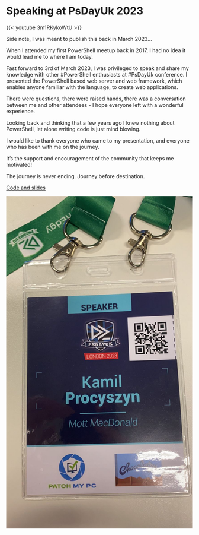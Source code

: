 # Speaking at PsDayUk 2023


{{< youtube 3m1RKykoWtU >}}

Side note, I was meant to publish this back in March 2023...

When I attended my first PowerShell meetup back in 2017, I had no idea it would lead me to where I am today.

Fast forward to 3rd of March 2023, I was privileged to speak and share my knowledge with other #PowerShell enthusiasts at #PsDayUk conference. I presented the PowerShell based web server and web framework, which enables anyone familiar with the language, to create web applications.

There were questions, there were raised hands, there was a conversation between me and other attendees - I hope everyone left with a wonderful experience.

Looking back and thinking that a few years ago I knew nothing about PowerShell, let alone writing code is just mind blowing.

I would like to thank everyone who came to my presentation, and everyone who has been with me on the journey.

It’s the support and encouragement of the community that keeps me motivated!

The journey is never ending. Journey before destination.

[Code and slides](https://github.com/thekamilpro/speaking/tree/main/PsDayUk2023)

![Image](badge.jpeg)
